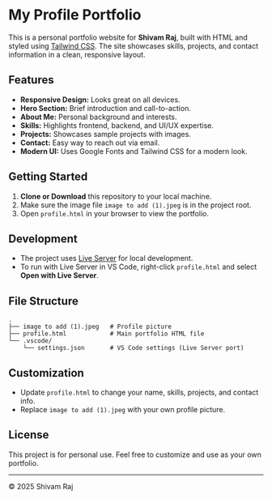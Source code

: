 # My Profile Portfolio

This is a personal portfolio website for **Shivam Raj**, built with HTML and styled using [Tailwind CSS](https://tailwindcss.com/). The site showcases skills, projects, and contact information in a clean, responsive layout.

## Features

- **Responsive Design:** Looks great on all devices.
- **Hero Section:** Brief introduction and call-to-action.
- **About Me:** Personal background and interests.
- **Skills:** Highlights frontend, backend, and UI/UX expertise.
- **Projects:** Showcases sample projects with images.
- **Contact:** Easy way to reach out via email.
- **Modern UI:** Uses Google Fonts and Tailwind CSS for a modern look.

## Getting Started

1. **Clone or Download** this repository to your local machine.
2. Make sure the image file `image to add (1).jpeg` is in the project root.
3. Open `profile.html` in your browser to view the portfolio.

## Development

- The project uses [Live Server](https://marketplace.visualstudio.com/items?itemName=ritwickdey.LiveServer) for local development.  
- To run with Live Server in VS Code, right-click `profile.html` and select **Open with Live Server**.

## File Structure

```
.
├── image to add (1).jpeg   # Profile picture
├── profile.html            # Main portfolio HTML file
└── .vscode/
    └── settings.json       # VS Code settings (Live Server port)
```

## Customization

- Update `profile.html` to change your name, skills, projects, and contact info.
- Replace `image to add (1).jpeg` with your own profile picture.

## License

This project is for personal use. Feel free to customize and use as your own portfolio.

---

&copy; 2025 Shivam Raj
